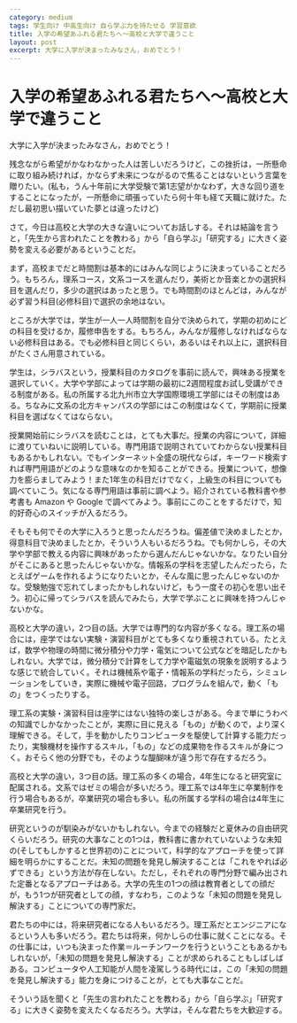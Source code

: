 ```yaml
---
category: medium
tags: 学生向け 中高生向け 自ら学ぶ力を持たせる 学習意欲
title: 入学の希望あふれる君たちへ〜高校と大学で違うこと
layout: post
excerpt: 大学に入学が決まったみなさん，おめでとう！
---
```

# 入学の希望あふれる君たちへ〜高校と大学で違うこと

大学に入学が決まったみなさん，おめでとう！

残念ながら希望がかなわなかった人は苦しいだろうけど，この挫折は，一所懸命に取り組み続ければ，かならず未来につながるので焦ることはないという言葉を贈りたい。(私も，うん十年前に大学受験で第1志望がかなわず，大きな回り道をすることになったが，一所懸命に頑張っていたら何十年も経て天職に就けた。ただし最初思い描いていた夢とは違ったけど)

さて，今日は高校と大学の大きな違いについてお話しする。それは結論を言うと，「先生から言われたことを教わる」から「自ら学ぶ」「研究する」に大きく姿勢を変える必要があるということだ。

まず，高校までだと時間割は基本的にはみんな同じように決まっていることだろう。もちろん，理系コース，文系コースを選んだり，美術とか音楽とかの選択科目を選んだり，多少の選択はあったと思う。でも時間割のほとんどは，みんなが必ず習う科目(必修科目)で選択の余地はない。

ところが大学では，学生が一人一人時間割を自分で決められて，学期の初めにどの科目を受けるか，履修申告をする。もちろん，みんなが履修しなければならない必修科目はある。でも必修科目と同じくらい，あるいはそれ以上に，選択科目がたくさん用意されている。

学生は，シラバスという，授業科目のカタログを事前に読んで，興味ある授業を選択していく。大学や学部によっては学期の最初に2週間程度お試し受講ができる制度がある。私の所属する北九州市立大学国際環境工学部にはその制度はある。ちなみに文系の北方キャンパスの学部にはこの制度はなくて，学期前に授業科目を選ばなくてはならない。

授業開始前にシラバスを読むことは，とても大事だ。授業の内容について，詳細に渡りていねいに説明している。専門用語で説明されていてわからない授業科目もあるかもしれない。でもインターネット全盛の現代ならば，キーワード検索すれば専門用語がどのような意味なのかを知ることができる。授業について，想像力を膨らましてみよう！また1年生の科目だけでなく，上級生の科目についても調べていこう。気になる専門用語は事前に調べよう。紹介されている教科書や参考書も Amazon や Google で調べてみよう。事前にこのことをするだけで，知的好奇心のスイッチが入るだろう。

そもそも何でその大学に入ろうと思ったんだろうね。偏差値で決めましたとか，得意科目で決めましたとか，そういう人もいるだろうね。でも何かしら，その大学や学部で教える内容に興味があったから選んだんじゃないかな。なりたい自分がそこにあると思ったんじゃないかな。情報系の学科を志望したんだったら，たとえばゲームを作れるようになりたいとか，そんな風に思ったんじゃないのかな。受験勉強で忘れてしまったかもしれないけど，もう一度その初心を思い出そう。初心に帰ってシラバスを読んでみたら，大学で学ぶことに興味を持つんじゃないかな。

高校と大学の違い，2つ目の話。大学では専門的な内容が多くなる。理工系の場合には，座学ではない実験・演習科目がとても多くなり重視されている。たとえば，数学や物理の時間に微分積分や力学・電気について公式などを暗記したかもしれない。大学では，微分積分で計算をして力学や電磁気の現象を説明するような感じで統合していく。それは機械系や電子・情報系の学科だったら，シミュレーションをしていき，実際に機械や電子回路，プログラムを組んで，動く「もの」をつくったりする。

理工系の実験・演習科目は座学にはない独特の楽しさがある。今まで単にうわべの知識でしかなかったことが，実際に目に見える「もの」が動くので，より深く理解できる。そして，手を動かしたりコンピュータを駆使して計算する能力だったり，実験機材を操作するスキル，「もの」などの成果物を作るスキルが身につく。おそらく他の分野でも，そのような醍醐味が違う形で存在するだろう。

高校と大学の違い，3つ目の話。理工系の多くの場合，4年生になると研究室に配属される。文系ではゼミの場合が多いだろう。理工系では4年生に卒業制作を行う場合もあるが，卒業研究の場合も多い。私の所属する学科の場合は4年生に卒業研究を行う。

研究というのが馴染みがないかもしれない。今までの経験だと夏休みの自由研究くらいだろう。研究の大事なことの1つは，教科書に書かれていないような未知の(そしてもしかすると世界初の)ことについて，科学的なアプローチを使って詳細を明らかにすることだ。未知の問題を発見し解決することは「これをやれば必ずできる」という方法が存在しない。ただし，それぞれの専門分野で編み出された定番となるアプローチはある。大学の先生の1つの顔は教育者としての顔だが，もう1つが研究者としての顔，すなわち，このような「未知の問題を発見し解決する」ことについての専門家だ。

君たちの中には，将来研究者になる人もいるだろう。理工系だとエンジニアになるという人も多いだろう。君たちは将来，何かしらの仕事に就くことになる。その仕事には，いつも決まった作業＝ルーチンワークを行うということもあるかもしれないが，「未知の問題を発見し解決する」ことが求められることもしばしばある。コンピュータや人工知能が人間を凌駕しうる時代には，この「未知の問題を発見し解決する」能力を身につけることが，とても大事なことだ。

そういう話を聞くと「先生の言われたことを教わる」から「自ら学ぶ」「研究する」に大きく姿勢を変えたくなるだろう。大学は，そんな君たちを大歓迎する。
